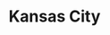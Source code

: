 ---
title: "Kansas City"
hashtag: "kansas-city"
subdivision-of:
  - Missouri
tags:
  - City
  - Missouri
---